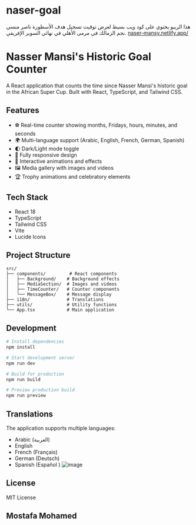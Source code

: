 # naser-goal
هذا الريبو يحتوي على كود ويب بسيط لعرض توقيت تسجيل هدف الأسطورة ناصر منسي نجم الزمالك في مرمى الأهلي في نهائي السوبر الإفريقي.
[naser-mansy.netlify.app/
](https://naser-mansy.netlify.app/)


# Nasser Mansi's Historic Goal Counter

A React application that counts the time since Nasser Mansi's historic goal in the African Super Cup. Built with React, TypeScript, and Tailwind CSS.

## Features

- ⚽ Real-time counter showing months, Fridays, hours, minutes, and seconds
- 🌍 Multi-language support (Arabic, English, French, German, Spanish)
- 🌓 Dark/Light mode toggle
- 📱 Fully responsive design
- 🎉 Interactive animations and effects
- 🖼️ Media gallery with images and videos
- 🏆 Trophy animations and celebratory elements

## Tech Stack

- React 18
- TypeScript
- Tailwind CSS
- Vite
- Lucide Icons

## Project Structure

```
src/
├── components/         # React components
│   ├── Background/    # Background effects
│   ├── MediaSection/  # Images and videos
│   ├── TimeCounter/   # Counter components
│   └── MessageBox/    # Message display
├── i18n/              # Translations
├── utils/             # Utility functions
└── App.tsx            # Main application
```

## Development

```bash
# Install dependencies
npm install

# Start development server
npm run dev

# Build for production
npm run build

# Preview production build
npm run preview
```

## Translations

The application supports multiple languages:
- Arabic (العربية)
- English
- French (Français)
- German (Deutsch)
- Spanish (Español
)
![image](https://github.com/user-attachments/assets/5bde8cf8-32f2-4f87-9172-3741df47af85)

## License

MIT License

## Mostafa Mohamed
